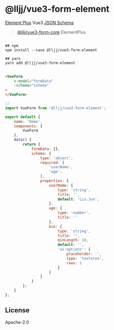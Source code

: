 # @lljj/vue3-form-element

 [Element Plus](https://element-plus.org/) Vue3 [JSON Schema](https://json-schema.org/understanding-json-schema/index.html)

>  [@lljj/vue3-form-core](https://github.com/lljj-x/vue-json-schema-form/tree/master/packages/lib/vue3/vue3-core)  ElementPlus

##

```ssh
## npm
npm install --save @lljj/vue3-form-element

## yarn
yarn add @lljj/vue3-form-element
```

##
```html
<VueForm
    v-model="formData"
    :schema="schema"
>
</VueForm>
```

```js
//
import VueForm from '@lljj/vue3-form-element';

export default {
    name: 'Demo',
    components: {
        VueForm
    },
    data() {
        return {
            formData: {},
            schema: {
                type: 'object',
                required: [
                    'userName',
                    'age',
                ],
                properties: {
                    userName: {
                        type: 'string',
                        title: '',
                        default: 'Liu.Jun',
                    },
                    age: {
                        type: 'number',
                        title: ''
                    },
                    bio: {
                        type: 'string',
                        title: '',
                        minLength: 10,
                        default: '',
                        'ui:options': {
                            placeholder: '',
                            type: 'textarea',
                            rows: 1
                        }
                    }
                }
            }
        };
    }
};
```

## License
Apache-2.0

